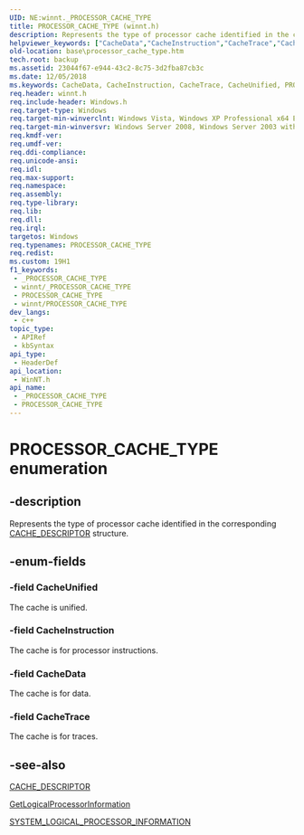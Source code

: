 ```yaml
---
UID: NE:winnt._PROCESSOR_CACHE_TYPE
title: PROCESSOR_CACHE_TYPE (winnt.h)
description: Represents the type of processor cache identified in the corresponding CACHE_DESCRIPTOR structure.
helpviewer_keywords: ["CacheData","CacheInstruction","CacheTrace","CacheUnified","PROCESSOR_CACHE_TYPE","PROCESSOR_CACHE_TYPE enumeration","base.processor_cache_type","winnt/CacheData","winnt/CacheInstruction","winnt/CacheTrace","winnt/CacheUnified","winnt/PROCESSOR_CACHE_TYPE"]
old-location: base\processor_cache_type.htm
tech.root: backup
ms.assetid: 23044f67-e944-43c2-8c75-3d2fba87cb3c
ms.date: 12/05/2018
ms.keywords: CacheData, CacheInstruction, CacheTrace, CacheUnified, PROCESSOR_CACHE_TYPE, PROCESSOR_CACHE_TYPE enumeration, base.processor_cache_type, winnt/CacheData, winnt/CacheInstruction, winnt/CacheTrace, winnt/CacheUnified, winnt/PROCESSOR_CACHE_TYPE
req.header: winnt.h
req.include-header: Windows.h
req.target-type: Windows
req.target-min-winverclnt: Windows Vista, Windows XP Professional x64 Edition [desktop apps only]
req.target-min-winversvr: Windows Server 2008, Windows Server 2003 with SP1 [desktop apps only]
req.kmdf-ver: 
req.umdf-ver: 
req.ddi-compliance: 
req.unicode-ansi: 
req.idl: 
req.max-support: 
req.namespace: 
req.assembly: 
req.type-library: 
req.lib: 
req.dll: 
req.irql: 
targetos: Windows
req.typenames: PROCESSOR_CACHE_TYPE
req.redist: 
ms.custom: 19H1
f1_keywords:
 - _PROCESSOR_CACHE_TYPE
 - winnt/_PROCESSOR_CACHE_TYPE
 - PROCESSOR_CACHE_TYPE
 - winnt/PROCESSOR_CACHE_TYPE
dev_langs:
 - c++
topic_type:
 - APIRef
 - kbSyntax
api_type:
 - HeaderDef
api_location:
 - WinNT.h
api_name:
 - _PROCESSOR_CACHE_TYPE
 - PROCESSOR_CACHE_TYPE
---
```


# PROCESSOR_CACHE_TYPE enumeration


## -description

Represents the type of processor cache identified in the corresponding <a href="/windows/desktop/api/winnt/ns-winnt-cache_descriptor">CACHE_DESCRIPTOR</a> structure.

## -enum-fields

### -field CacheUnified

The cache is unified.

### -field CacheInstruction

The cache is for processor instructions.

### -field CacheData

The cache is for data.

### -field CacheTrace

The cache is for traces.

## -see-also

<a href="/windows/desktop/api/winnt/ns-winnt-cache_descriptor">CACHE_DESCRIPTOR</a>



<a href="/windows/desktop/api/sysinfoapi/nf-sysinfoapi-getlogicalprocessorinformation">GetLogicalProcessorInformation</a>



<a href="/windows/desktop/api/winnt/ns-winnt-system_logical_processor_information">SYSTEM_LOGICAL_PROCESSOR_INFORMATION</a>

